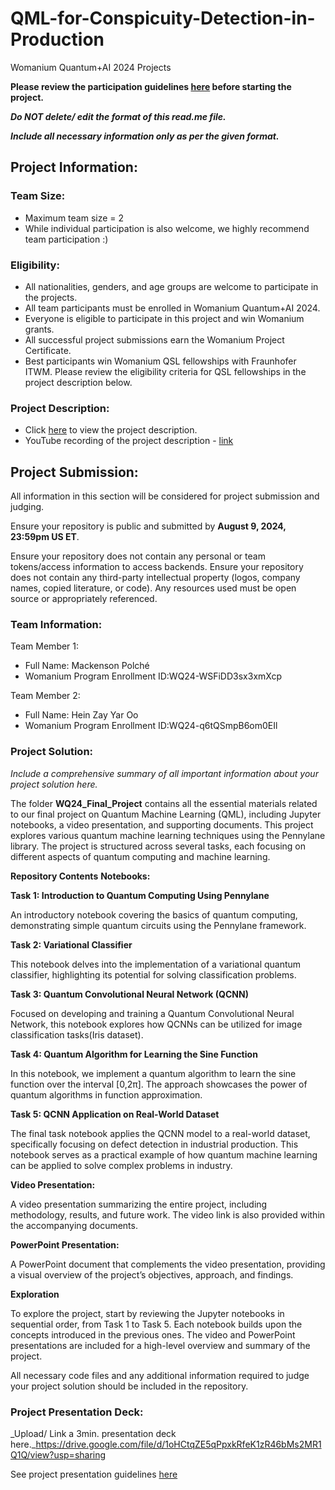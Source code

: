 # QML-for-Conspicuity-Detection-in-Production
Womanium Quantum+AI 2024 Projects

**Please review the participation guidelines [here](https://github.com/womanium-quantum/Quantum-AI-2024) before starting the project.**

_**Do NOT delete/ edit the format of this read.me file.**_

_**Include all necessary information only as per the given format.**_

## Project Information:

### Team Size:
  - Maximum team size = 2
  - While individual participation is also welcome, we highly recommend team participation :)

### Eligibility:
  - All nationalities, genders, and age groups are welcome to participate in the projects.
  - All team participants must be enrolled in Womanium Quantum+AI 2024.
  - Everyone is eligible to participate in this project and win Womanium grants.
  - All successful project submissions earn the Womanium Project Certificate.
  - Best participants win Womanium QSL fellowships with Fraunhofer ITWM. Please review the eligibility criteria for QSL fellowships in the project description below.

### Project Description:
  - Click [here](https://drive.google.com/file/d/1AcctFeXjchtEhYzPUsHpP_b4HGlI4kq9/view?usp=sharing) to view the project description.
  - YouTube recording of the project description - [link](https://youtu.be/Ac1ihFcTRTc?si=i6AIVfQQh8ymYQYp)

## Project Submission:
All information in this section will be considered for project submission and judging.

Ensure your repository is public and submitted by **August 9, 2024, 23:59pm US ET**.

Ensure your repository does not contain any personal or team tokens/access information to access backends. Ensure your repository does not contain any third-party intellectual property (logos, company names, copied literature, or code). Any resources used must be open source or appropriately referenced.

### Team Information:
Team Member 1:
 - Full Name: Mackenson Polché
 - Womanium Program Enrollment ID:WQ24-WSFiDD3sx3xmXcp


Team Member 2:
 - Full Name: Hein Zay Yar Oo
 - Womanium Program Enrollment ID:WQ24-q6tQSmpB6om0EIl


### Project Solution:
_Include a comprehensive summary of all important information about your project solution here._

The folder **WQ24_Final_Project** contains all the essential materials related to our final project on Quantum Machine Learning (QML), including Jupyter notebooks, a video presentation, and supporting documents.
This project explores various quantum machine learning techniques using the Pennylane library. The project is structured across several tasks, each focusing on different aspects of quantum computing and machine learning.

**Repository Contents**
**Notebooks:**

**Task 1: Introduction to Quantum Computing Using Pennylane**

An introductory notebook covering the basics of quantum computing, demonstrating simple quantum circuits using the Pennylane framework.

**Task 2: Variational Classifier**

This notebook delves into the implementation of a variational quantum classifier, highlighting its potential for solving classification problems.

**Task 3: Quantum Convolutional Neural Network (QCNN)**

Focused on developing and training a Quantum Convolutional Neural Network, this notebook explores how QCNNs can be utilized for image classification tasks(Iris dataset).

**Task 4: Quantum Algorithm for Learning the Sine Function**

In this notebook, we implement a quantum algorithm to learn the sine function over the interval [0,2π]. The approach showcases the power of quantum algorithms in function approximation.

**Task 5: QCNN Application on Real-World Dataset**

The final task notebook applies the QCNN model to a real-world dataset, specifically focusing on defect detection in industrial production. This notebook serves as a practical example of how quantum machine learning can be applied to solve complex problems in industry.

**Video Presentation:**

A video presentation summarizing the entire project, including methodology, results, and future work. The video link is also provided within the accompanying documents.

**PowerPoint Presentation:**

A PowerPoint document that complements the video presentation, providing a visual overview of the project’s objectives, approach, and findings.

**Exploration**

To explore the project, start by reviewing the Jupyter notebooks in sequential order, from Task 1 to Task 5. Each notebook builds upon the concepts introduced in the previous ones. The video and PowerPoint presentations are included for a high-level overview and summary of the project.

All necessary code files and any additional information required to judge your project solution should be included in the repository. 

### Project Presentation Deck:
_Upload/ Link a 3min. presentation deck here._https://drive.google.com/file/d/1oHCtqZE5qPpxkRfeK1zR46bMs2MR1Q1Q/view?usp=sharing

See project presentation guidelines [here](https://docs.google.com/document/d/13nWF8AxFAfFYTWEYPT3BpPdYkqtxxSAjmuXj_zcMh-E/edit?usp=sharing)

